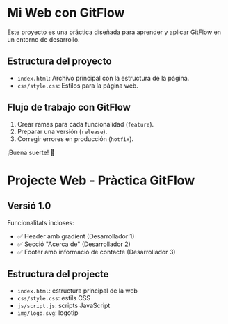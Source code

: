 # Mi Web con GitFlow
Este proyecto es una práctica diseñada para aprender y aplicar GitFlow en un entorno de desarrollo.

## Estructura del proyecto
- `index.html`: Archivo principal con la estructura de la página.
- `css/style.css`: Estilos para la página web.

## Flujo de trabajo con GitFlow
1. Crear ramas para cada funcionalidad (`feature`).
2. Preparar una versión (`release`).
3. Corregir errores en producción (`hotfix`).

¡Buena suerte! 🎉
# Projecte Web - Pràctica GitFlow

## Versió 1.0

Funcionalitats incloses:
- ✅ Header amb gradient (Desarrollador 1)
- ✅ Secció "Acerca de" (Desarrollador 2)
- ✅ Footer amb informació de contacte (Desarrollador 3)

## Estructura del projecte
- `index.html`: estructura principal de la web
- `css/style.css`: estils CSS
- `js/script.js`: scripts JavaScript
- `img/logo.svg`: logotip

